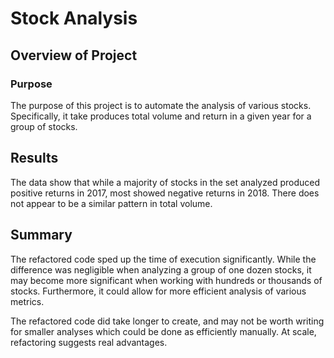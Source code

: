# Stock Analysis

## Overview of Project

### Purpose

The purpose of this project is to automate the analysis of various stocks. Specifically, it take produces total volume and return in a given year for a group of stocks. 

## Results

The data show that while a majority of stocks in the set analyzed produced positive returns in 2017, most showed negative returns in 2018. There does not appear to be a similar pattern in total volume.

## Summary

The refactored code sped up the time of execution significantly. While the difference was negligible when analyzing a group of one dozen stocks, it may become more significant when working with hundreds or thousands of stocks. Furthermore, it could allow for more efficient analysis of various metrics.

The refactored code did take longer to create, and may not be worth writing for smaller analyses which could be done as efficiently manually. At scale, refactoring suggests real advantages.
